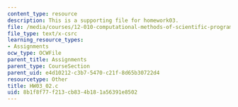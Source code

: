 ```yaml
---
content_type: resource
description: This is a supporting file for homework03.
file: /media/courses/12-010-computational-methods-of-scientific-programming-fall-2011/8b1f8f77f213cb834b181a56391e8502_HW03_02.c
file_type: text/x-csrc
learning_resource_types:
- Assignments
ocw_type: OCWFile
parent_title: Assignments
parent_type: CourseSection
parent_uid: e4d10212-c3b7-5470-c21f-8d65b30722d4
resourcetype: Other
title: HW03_02.c
uid: 8b1f8f77-f213-cb83-4b18-1a56391e8502
---
```

